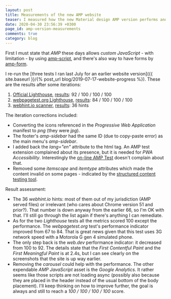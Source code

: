 ```yaml
---
layout: post
title: Measurements of the new AMP website
teaser: I measured how the new Material design AMP version performs and iterated based on the suggestions
date: 2020-04-30 23:56:39 +0300
page_id: amp-version-measurements
comments: true
category: blog
---
```

First I must state that _AMP_ these days allows _custom JavaScript_ - with limitation - by using [amp-script](https://amp.dev/documentation/guides-and-tutorials/develop/custom-javascript-tutorial/), and there's also way to have forms by [amp-form](https://amp.dev/documentation/components/amp-form/).

I re-run the [three tests I ran last July for an earlier website version]({{ site.baseurl }}/{% post_url blog/2019-07-17-website-progress %}). These are the results after some iterations:
1. [Official Lighthouse](https://web.dev/measure), [results](https://lighthouse-dot-webdotdevsite.appspot.com/lh/html?url=https://csaba.page): 92 / 100 / 100 / 100
2. [webpagetest.org Lighthouse](https://www.webpagetest.org/lighthouse), [results](https://www.webpagetest.org/result/200430_M0_b8022c27ac7d0b53b9dac80500e810a5/): 84 / 100 / 100 / 100
3. [webhint.io scanner](https://webhint.io/scanner/), [results](https://webhint.io/scanner/4faa65f3-930d-4b96-a610-20f666d9556d): 36 hints

The iteration corrections included:

* Converting the icons referenced in the _Progressive Web Application_ manifest to _png_ (they were _jpg_).
* The footer's _amp-sidebar_ had the same ID (due to copy-paste error) as the main menu's _amp-sidebar_.
* I added back the _lang="en"_ attribute to the html tag. An AMP test extension complained about its presence, but it is needed for _PWA Accessibility_. Interestingly the [on-line AMP Test](https://search.google.com/test/amp) doesn't complain about that.
* Removed some _itemscope_ and _itemtype_ attributes which made the content invalid on some pages - indicated by the [structured content testing tool](https://search.google.com/structured-data/testing-tool).

Result assessment:

* The 36 _webhint.io_ hints: most of them out of my jurisdiction (AMP served files) or irrelevant (who cares about Chrome version 51 and prior?). That number is down anyway from the earlier 66, so I'm OK with that. I'll still go through the list again if there's anything I can remediate.
* As for the two _Lighthouse_ tests all the metrics scored 100 except the performance. The _webpagetest.org_ test's performance indicator improved from 67 to 84. That is great news given that this test uses 3G network speed with a Motorola G gen 4 simulated phone.
* The only step back is the _web.dev_ performance indicator: it decreased from 100 to 92. The details state that the _First Contentful Paint_ and the _First Meaningful Paint_ is at 2.4s, but I can see clearly on the screenshots that the site is up way earlier.
* Removing the _carousel_ could help with the performance. The other expendable _AMP JavaScript_ asset is the _Google Analytics_. It rather seems like those scripts are not loading async (possibly also because they are placed in the header instead of the usual bottom of the body placement). I'll keep thinking on how to improve further, the goal is always and still to reach a _100 / 100 / 100 / 100_ score.
